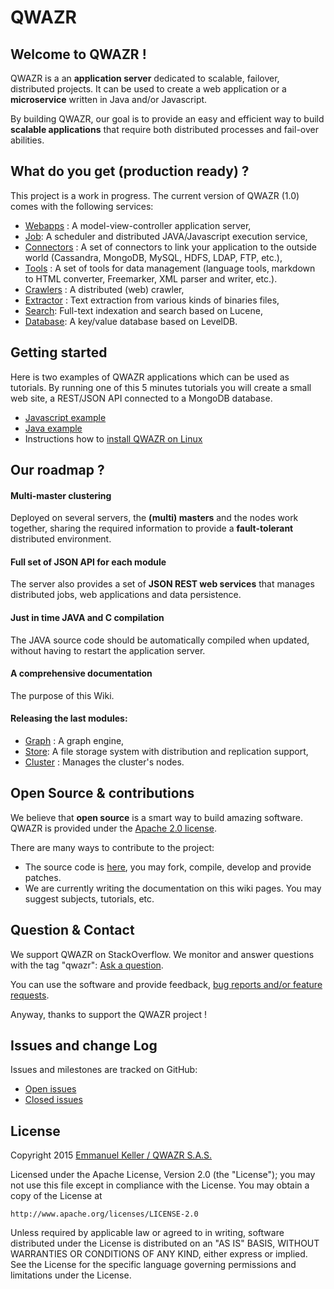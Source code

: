 QWAZR
=====

Welcome to QWAZR !
------------------

QWAZR is a an **application server** dedicated to scalable, failover, distributed projects. It can be used to create a web application or a **microservice** written in Java and/or Javascript.

By building QWAZR, our goal is to provide an easy and efficient way to build **scalable applications** that require both distributed processes and fail-over abilities.

What do you get (production ready) ?
------------------------------------

This project is a work in progress. The current version of QWAZR (1.0) comes with the following services:

- [Webapps](qwazr-webapps) : A model-view-controller application server,
- [Job](qwazr-job): A scheduler and distributed JAVA/Javascript execution service,
- [Connectors](qwazr-connectors) : A set of connectors to link your application to the outside world (Cassandra, MongoDB, MySQL, HDFS, LDAP, FTP, etc.),
- [Tools](qwazr-tools) : A set of tools for data management (language tools, markdown to HTML converter, Freemarker, XML parser and writer, etc.).
- [Crawlers](qwazr-crawlers) : A distributed (web) crawler,
- [Extractor](qwazr-extractor) : Text extraction from various kinds of binaries files,
- [Search](qwazr-search): Full-text indexation and search based on Lucene,
- [Database](qwazr-database): A key/value database based on LevelDB.

Getting started
---------------

Here is two examples of QWAZR applications which can be used as tutorials. By running one of this 5 minutes tutorials you will create a small web site, a REST/JSON API connected to a MongoDB database.

- [Javascript example](https://github.com/qwazr/qwazr-javascript-example)
- [Java example](https://github.com/qwazr/qwazr-java-example)
- Instructions how to [install QWAZR on Linux](qwazr-server/src/doc/linux-package-installation.md)

Our roadmap ?
-------------

#### Multi-master clustering

Deployed on several servers, the **(multi) masters** and the nodes work together, sharing the required information to provide a **fault-tolerant** distributed environment.

#### Full set of JSON API for each module

The server also provides a set of **JSON REST web services** that manages distributed jobs, web applications and data persistence.

#### Just in time JAVA and C compilation

The JAVA source code should be automatically compiled when updated, without having to restart the application server.

#### A comprehensive documentation

The purpose of this Wiki.

#### Releasing the last modules:
- [Graph](qwazr-graph) : A graph engine,
- [Store](qwazr-store): A file storage system with distribution and replication support,
- [Cluster](qwazr-cluster) : Manages the cluster's nodes.

Open Source & contributions
---------------------------

We believe that **open source** is a smart way to build amazing software.
QWAZR is provided under the [Apache 2.0 license](http://www.apache.org/licenses/LICENSE-2.0.html).

There are many ways to contribute to the project:
- The source code is [here](https://github.com/qwazr/QWAZR), you may fork, compile, develop and provide patches.
- We are currently writing the documentation on this wiki pages. You may suggest subjects, tutorials, etc.

Question & Contact
------------------

We support QWAZR on StackOverflow. We monitor and answer questions with the tag "qwazr":
[Ask a question](http://stackoverflow.com/questions/ask?tags=qwazr).

You can use the software and provide feedback, [bug reports and/or feature requests](https://github.com/qwazr/QWAZR/issues).

Anyway, thanks to support the QWAZR project !


Issues and change Log
---------------------

Issues and milestones are tracked on GitHub:

- [Open issues](https://github.com/qwazr/QWAZR/issues?q=is%3Aopen+is%3Aissue)
- [Closed issues](https://github.com/qwazr/QWAZR/issues?q=is%3Aissue+is%3Aclosed)

License
-------

Copyright 2015 [Emmanuel Keller / QWAZR S.A.S.](http://www.qwazr.com)


Licensed under the Apache License, Version 2.0 (the "License");
you may not use this file except in compliance with the License.
You may obtain a copy of the License at

    http://www.apache.org/licenses/LICENSE-2.0

Unless required by applicable law or agreed to in writing, software
distributed under the License is distributed on an "AS IS" BASIS,
WITHOUT WARRANTIES OR CONDITIONS OF ANY KIND, either express or implied.
See the License for the specific language governing permissions and
limitations under the License.
